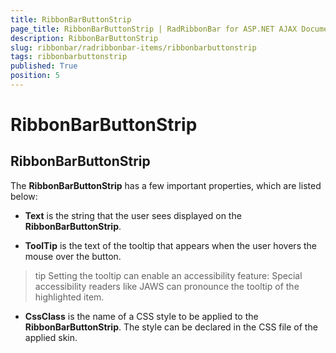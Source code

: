 ```yaml
---
title: RibbonBarButtonStrip
page_title: RibbonBarButtonStrip | RadRibbonBar for ASP.NET AJAX Documentation
description: RibbonBarButtonStrip
slug: ribbonbar/radribbonbar-items/ribbonbarbuttonstrip
tags: ribbonbarbuttonstrip
published: True
position: 5
---
```


# RibbonBarButtonStrip



## RibbonBarButtonStrip

The **RibbonBarButtonStrip** has a few important properties, which are listed below:



* **Text** is the string that the user sees displayed on the **RibbonBarButtonStrip**.

* **ToolTip** is the text of the tooltip that appears when the user hovers the mouse over the button.

>tip Setting the tooltip can enable an accessibility feature: Special accessibility readers like JAWS can pronounce the tooltip of the highlighted item.
>


* **CssClass** is the name of a CSS style to be applied to the **RibbonBarButtonStrip**. The style can be declared in the CSS file of the applied skin.
